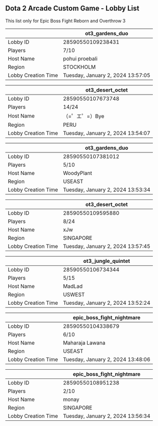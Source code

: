 ## Dota 2 Arcade Custom Game - Lobby List

This list only for Epic Boss Fight Reborn and Overthrow 3

|  | ot3_gardens_duo |
| ------ | ------ |
| Lobby ID | 28590550109238431 |
| Players | 7/10 |
| Host Name | pohui proebali |
| Region | STOCKHOLM |
| Lobby Creation Time | Tuesday, January 2, 2024 13:57:05 |


|  | ot3_desert_octet |
| ------ | ------ |
| Lobby ID | 28590550107673748 |
| Players | 14/24 |
| Host Name | （=゜エ゜=）Bye |
| Region | PERU |
| Lobby Creation Time | Tuesday, January 2, 2024 13:54:07 |


|  | ot3_gardens_duo |
| ------ | ------ |
| Lobby ID | 28590550107381012 |
| Players | 5/10 |
| Host Name | WoodyPlant |
| Region | USEAST |
| Lobby Creation Time | Tuesday, January 2, 2024 13:53:34 |


|  | ot3_desert_octet |
| ------ | ------ |
| Lobby ID | 28590550109595880 |
| Players | 8/24 |
| Host Name | xJw |
| Region | SINGAPORE |
| Lobby Creation Time | Tuesday, January 2, 2024 13:57:45 |


|  | ot3_jungle_quintet |
| ------ | ------ |
| Lobby ID | 28590550106734344 |
| Players | 5/15 |
| Host Name | MadLad |
| Region | USWEST |
| Lobby Creation Time | Tuesday, January 2, 2024 13:52:24 |


|  | epic_boss_fight_nightmare |
| ------ | ------ |
| Lobby ID | 28590550104338679 |
| Players | 6/10 |
| Host Name | Maharaja Lawana |
| Region | USEAST |
| Lobby Creation Time | Tuesday, January 2, 2024 13:48:06 |


|  | epic_boss_fight_nightmare |
| ------ | ------ |
| Lobby ID | 28590550108951238 |
| Players | 2/10 |
| Host Name | monay |
| Region | SINGAPORE |
| Lobby Creation Time | Tuesday, January 2, 2024 13:56:34 |


